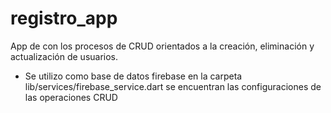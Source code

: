 # registro_app
App de con los procesos de CRUD orientados a la creación, eliminación y actualización de usuarios.

* Se utilizo como base de datos firebase en la carpeta lib/services/firebase_service.dart se encuentran las configuraciones de las operaciones CRUD
